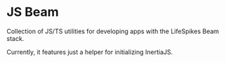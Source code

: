 # JS Beam
Collection of JS/TS utilities for developing apps with the LifeSpikes
Beam stack.

Currently, it features just a helper for initializing InertiaJS.
